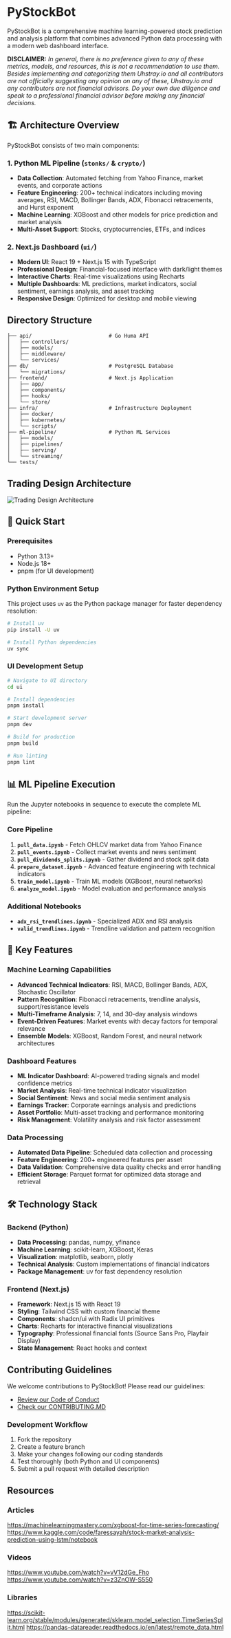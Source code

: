 # PyStockBot

PyStockBot is a comprehensive machine learning-powered stock prediction and analysis platform that combines advanced Python data processing with a modern web dashboard interface.

**DISCLAIMER:** *In general, there is no preference given to any of these metrics, models, and resources, this is not a recommendation to use them. Besides implementing and categorizing them Uhstray.io and all contributors are not officially suggesting any opinion on any of these, Uhstray.io and any contributors are not financial advisors. Do your own due diligence and speak to a professional financial advisor before making any financial decisions.*

## 🏗️ Architecture Overview

PyStockBot consists of two main components:

### 1. Python ML Pipeline (`stonks/` & `crypto/`)
- **Data Collection**: Automated fetching from Yahoo Finance, market events, and corporate actions
- **Feature Engineering**: 200+ technical indicators including moving averages, RSI, MACD, Bollinger Bands, ADX, Fibonacci retracements, and Hurst exponent
- **Machine Learning**: XGBoost and other models for price prediction and market analysis
- **Multi-Asset Support**: Stocks, cryptocurrencies, ETFs, and indices

### 2. Next.js Dashboard (`ui/`)
- **Modern UI**: React 19 + Next.js 15 with TypeScript
- **Professional Design**: Financial-focused interface with dark/light themes
- **Interactive Charts**: Real-time visualizations using Recharts
- **Multiple Dashboards**: ML predictions, market indicators, social sentiment, earnings analysis, and asset tracking
- **Responsive Design**: Optimized for desktop and mobile viewing

## Directory Structure
```
├── api/                         # Go Huma API
│   ├── controllers/
│   ├── models/
│   ├── middleware/
│   └── services/
├── db/                          # PostgreSQL Database
│   └── migrations/
├── frontend/                    # Next.js Application  
│   ├── app/
│   ├── components/
│   ├── hooks/
│   └── store/
├── infra/                       # Infrastructure Deployment  
│   ├── docker/
│   ├── kubernetes/
│   └── scripts/
├── ml-pipeline/                 # Python ML Services
│   ├── models/
│   ├── pipelines/
│   ├── serving/
│   └── streaming/
└── tests/ 
```
## Trading Design Architecture

![Trading Design Architecture](.images/pystockbot.excalidraw.svg)

## 🚀 Quick Start

### Prerequisites
- Python 3.13+
- Node.js 18+
- pnpm (for UI development)

### Python Environment Setup

This project uses `uv` as the Python package manager for faster dependency resolution:

```bash
# Install uv
pip install -U uv

# Install Python dependencies
uv sync
```

### UI Development Setup

```bash
# Navigate to UI directory
cd ui

# Install dependencies
pnpm install

# Start development server
pnpm dev

# Build for production
pnpm build

# Run linting
pnpm lint
```

## 📊 ML Pipeline Execution

Run the Jupyter notebooks in sequence to execute the complete ML pipeline:

### Core Pipeline
1. **`pull_data.ipynb`** - Fetch OHLCV market data from Yahoo Finance
2. **`pull_events.ipynb`** - Collect market events and news sentiment
3. **`pull_dividends_splits.ipynb`** - Gather dividend and stock split data
4. **`prepare_dataset.ipynb`** - Advanced feature engineering with technical indicators
5. **`train_model.ipynb`** - Train ML models (XGBoost, neural networks)
6. **`analyze_model.ipynb`** - Model evaluation and performance analysis

### Additional Notebooks
- **`adx_rsi_trendlines.ipynb`** - Specialized ADX and RSI analysis
- **`valid_trendlines.ipynb`** - Trendline validation and pattern recognition

## 🎯 Key Features

### Machine Learning Capabilities
- **Advanced Technical Indicators**: RSI, MACD, Bollinger Bands, ADX, Stochastic Oscillator
- **Pattern Recognition**: Fibonacci retracements, trendline analysis, support/resistance levels
- **Multi-Timeframe Analysis**: 7, 14, and 30-day analysis windows
- **Event-Driven Features**: Market events with decay factors for temporal relevance
- **Ensemble Models**: XGBoost, Random Forest, and neural network architectures

### Dashboard Features
- **ML Indicator Dashboard**: AI-powered trading signals and model confidence metrics
- **Market Analysis**: Real-time technical indicator visualization
- **Social Sentiment**: News and social media sentiment analysis
- **Earnings Tracker**: Corporate earnings analysis and predictions
- **Asset Portfolio**: Multi-asset tracking and performance monitoring
- **Risk Management**: Volatility analysis and risk factor assessment

### Data Processing
- **Automated Data Pipeline**: Scheduled data collection and processing
- **Feature Engineering**: 200+ engineered features per asset
- **Data Validation**: Comprehensive data quality checks and error handling
- **Efficient Storage**: Parquet format for optimized data storage and retrieval

## 🛠️ Technology Stack

### Backend (Python)
- **Data Processing**: pandas, numpy, yfinance
- **Machine Learning**: scikit-learn, XGBoost, Keras
- **Visualization**: matplotlib, seaborn, plotly
- **Technical Analysis**: Custom implementations of financial indicators
- **Package Management**: uv for fast dependency resolution

### Frontend (Next.js)
- **Framework**: Next.js 15 with React 19
- **Styling**: Tailwind CSS with custom financial theme
- **Components**: shadcn/ui with Radix UI primitives
- **Charts**: Recharts for interactive financial visualizations
- **Typography**: Professional financial fonts (Source Sans Pro, Playfair Display)
- **State Management**: React hooks and context


## Contributing Guidelines

We welcome contributions to PyStockBot! Please read our guidelines:

- [Review our Code of Conduct](https://www.uhstray.io/en/code-of-conduct)
- [Check our CONTRIBUTING.MD](./CONTRIBUTING.md)

### Development Workflow
1. Fork the repository
2. Create a feature branch
3. Make your changes following our coding standards
4. Test thoroughly (both Python and UI components)
5. Submit a pull request with detailed description

## Resources

### Articles
https://machinelearningmastery.com/xgboost-for-time-series-forecasting/
https://www.kaggle.com/code/faressayah/stock-market-analysis-prediction-using-lstm/notebook

### Videos
https://www.youtube.com/watch?v=vV12dGe_Fho
https://www.youtube.com/watch?v=z3ZnOW-S550

### Libraries
https://scikit-learn.org/stable/modules/generated/sklearn.model_selection.TimeSeriesSplit.html
https://pandas-datareader.readthedocs.io/en/latest/remote_data.html
